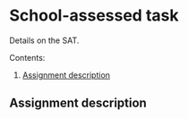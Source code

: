 # School-assessed task

Details on the SAT.

Contents:

1. [Assignment description](#assignment-description)

## Assignment description